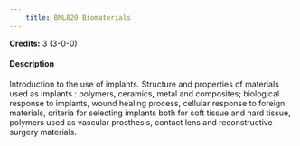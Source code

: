 ```yaml
---
    title: BML820 Biomaterials
---
```

**Credits:** 3 (3-0-0)



#### Description 
Introduction to the use of implants. Structure and properties of materials used as implants : polymers, ceramics, metal and composites; biological response to implants, wound healing process, cellular response to foreign materials, criteria for selecting implants both for soft tissue and hard tissue, polymers used as vascular prosthesis, contact lens and reconstructive surgery materials.